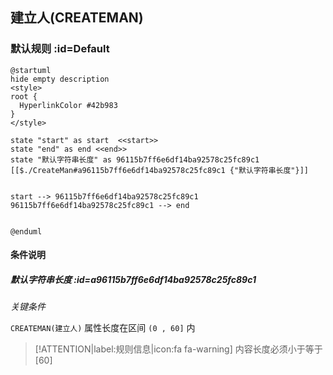 ## 建立人(CREATEMAN) <!-- {docsify-ignore-all} -->

   

### 默认规则 :id=Default

```plantuml
@startuml
hide empty description
<style>
root {
  HyperlinkColor #42b983
}
</style>

state "start" as start  <<start>>
state "end" as end <<end>>
state "默认字符串长度" as 96115b7ff6e6df14ba92578c25fc89c1 [[$./CreateMan#a96115b7ff6e6df14ba92578c25fc89c1 {"默认字符串长度"}]]


start --> 96115b7ff6e6df14ba92578c25fc89c1 
96115b7ff6e6df14ba92578c25fc89c1 --> end 


@enduml
```

#### 条件说明

##### 默认字符串长度 :id=a96115b7ff6e6df14ba92578c25fc89c1


*关键条件*


`CREATEMAN(建立人)` 属性长度在区间 `(0 , 60]` 内

> [!ATTENTION|label:规则信息|icon:fa fa-warning]
> 内容长度必须小于等于[60]







